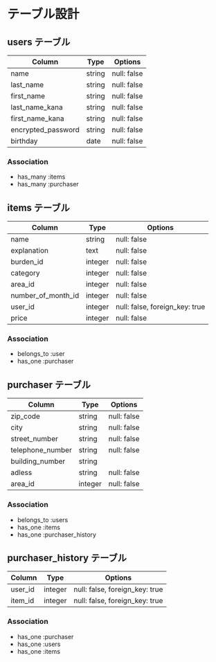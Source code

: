 # テーブル設計

## users テーブル

| Column             | Type   | Options     |
| ------------------ | ------ | ----------- |
| name               | string | null: false |
| last_name          | string | null: false |
| first_name         | string | null: false |
| last_name_kana     | string | null: false |
| first_name_kana    | string | null: false |
| encrypted_password | string | null: false |
| birthday           | date   | null: false |

### Association

- has_many :items
- has_many :purchaser

## items テーブル

 Column              | Type    | Options                        |
| ------------------ | ------- | ------------------------------ |
| name               | string  | null: false                    |
| explanation        | text    | null: false                    |
| burden_id          | integer | null: false                    |
| category           | integer | null: false                    |
| area_id            | integer | null: false                    |
| number_of_month_id | integer | null: false                    |
| user_id            | integer | null: false, foreign_key: true |
| price              | integer | null: false                    |

### Association

- belongs_to :user
- has_one :purchaser


## purchaser テーブル
 Column              | Type   | Options     |
| ------------------ | ------ | ----------- |
| zip_code           | string | null: false |
| city               | string | null: false |
| street_number      | string | null: false |
| telephone_number   | string | null: false |
| building_number    | string |             |
| adless             | string | null: false |
| area_id            | integer| null: false |
### Association

- belongs_to :users
- has_one :items
- has_one :purchaser_history


## purchaser_history テーブル

| Column  | Type       | Options                        |
| ------- | ---------- | ------------------------------ |
| user_id | integer    | null: false, foreign_key: true |
| item_id | integer    | null: false, foreign_key: true |

### Association

- has_one :purchaser
- has_one :users
- has_one :items


